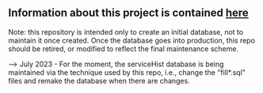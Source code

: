 ## Information about this project is contained [here](https://confluence.slac.stanford.edu/x/1KdAFg)

Note: this repository is intended only to create an initial database, not to maintain it once created.  Once the database goes into production, this repo should be retired, or modified to reflect the final maintenance scheme.

--> July 2023 - For the moment, the serviceHist database is being maintained via the technique used by this repo, i.e., change the "fill*.sql" files and remake the database when there are changes.

